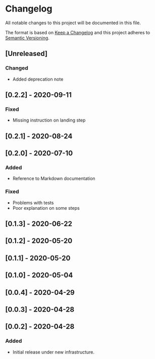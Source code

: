# Changelog

All notable changes to this project will be documented in this file.

The format is based on [Keep a Changelog](http://keepachangelog.com/en/1.0.0/)
and this project adheres to [Semantic Versioning](http://semver.org/spec/v2.0.0.html).

## [Unreleased]
### Changed
- Added deprecation note

## [0.2.2] - 2020-09-11
### Fixed
- Missing instruction on landing step

## [0.2.1] - 2020-08-24

## [0.2.0] - 2020-07-10
### Added
- Reference to Markdown documentation
### Fixed
- Problems with tests
- Poor explanation on some steps

## [0.1.3] - 2020-06-22

## [0.1.2] - 2020-05-20

## [0.1.1] - 2020-05-20

## [0.1.0] - 2020-05-04

## [0.0.4] - 2020-04-29

## [0.0.3] - 2020-04-28

## [0.0.2] - 2020-04-28

### Added
  - Initial release under new infrastructure.
